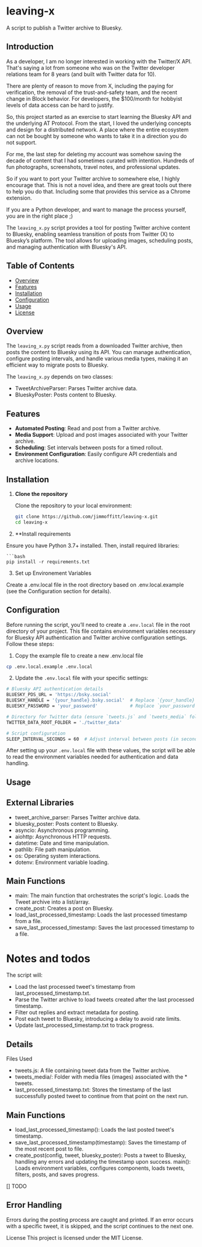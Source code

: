 # leaving-x
A script to publish a Twitter archive to Bluesky.


## Introduction

As a developer, I am no longer interested in working with the Twitter/X API. That's saying a lot from someone who was on the Twitter developer relations team for 8 years (and built with Twitter data for 10). 

There are plenty of reason to move from X, including the paying for verification, the removal of the trust-and-safety team, and the recent change in Block behavior. For developers, the $100/month for hobbyist levels of data access can be hard to justify. 

So, this project started as an exercise to start learning the Bluesky API and the underlying AT Protocol. From the start, I loved the underlying concepts and design for a distributed network. A place where the entire ecosystem can not be bought by someone who wants to take it in a direction you do not support. 

For me, the last step for deleting my account was somehow saving the decade of content that I had sometimes curated with intention. Hundreds of fun photographs, screenshots, travel notes, and professional updates. 

So if you want to port your Twitter archive to somewhere else, I highly encourage that. This is not a novel idea, and there are great tools out there to help you do that. Including some that provides this service as a Chrome extension. 

If you are a Python developer, and want to manage the process yourself, you are in the right place ;) 

The `leaving_x.py` script provides a tool for posting Twitter archive content to Bluesky, enabling seamless transition of posts from Twitter (X) to Bluesky’s platform. The tool allows for uploading images, scheduling posts, and managing authentication with Bluesky's API.

## Table of Contents

- [Overview](#overview)
- [Features](#features)
- [Installation](#installation)
- [Configuration](#configuration)
- [Usage](#usage)
- [License](#license)

## Overview

The `leaving_x.py` script reads from a downloaded Twitter archive, then posts the content to Bluesky using its API. You can manage authentication, configure posting intervals, and handle various media types, making it an efficient way to migrate posts to Bluesky.

The `leaving_x.py` depends on two classes:
* TweetArchiveParser: Parses Twitter archive data.
* BlueskyPoster: Posts content to Bluesky.


## Features

- **Automated Posting**: Read and post from a Twitter archive.
- **Media Support**: Upload and post images associated with your Twitter archive.
- **Scheduling**: Set intervals between posts for a timed rollout.
- **Environment Configuration**: Easily configure API credentials and archive locations.


## Installation

1. **Clone the repository**

   Clone the repository to your local environment:

   ```bash
   git clone https://github.com/jimmoffitt/leaving-x.git
   cd leaving-x

2. **Install requirements

Ensure you have Python 3.7+ installed. Then, install required libraries:

    ```bash
    pip install -r requirements.txt

3. Set up Environement Variables

Create a .env.local file in the root directory based on .env.local.example (see the Configuration section for details).


## Configuration

Before running the script, you’ll need to create a `.env.local` file in the root directory of your project. This file contains environment variables necessary for Bluesky API authentication and Twitter archive configuration settings. Follow these steps:

1. Copy the example file to create a new .env.local file
```bash
cp .env.local.example .env.local
```

2. Update the `.env.local` file with your specific settings:

```bash
# Bluesky API authentication details
BLUESKY_PDS_URL = 'https://bsky.social'
BLUESKY_HANDLE = '{your_handle}.bsky.social'  # Replace `{your_handle}` with your actual Bluesky handle
BLUESKY_PASSWORD = 'your_password'            # Replace `your_password` with your Bluesky password

# Directory for Twitter data (ensure `tweets.js` and `tweets_media` folder are here)
TWITTER_DATA_ROOT_FOLDER = './twitter_data'

# Script configuration
SLEEP_INTERVAL_SECONDS = 60  # Adjust interval between posts (in seconds)
```

After setting up your `.env.local` file with these values, the script will be able to read the environment variables needed for authentication and data handling.

## Usage



### 

## External Libraries
* tweet_archive_parser: Parses Twitter archive data.
* bluesky_poster: Posts content to Bluesky.
* asyncio: Asynchronous programming.
* aiohttp: Asynchronous HTTP requests.
* datetime: Date and time manipulation.
* pathlib: File path manipulation.
* os: Operating system interactions.
* dotenv: Environment variable loading.

## Main Functions
* main: The main function that orchestrates the script's logic. Loads the Tweet archive into a list/array. 
* create_post: Creates a post on Bluesky.
* load_last_processed_timestamp: Loads the last processed timestamp from a file.
* save_last_processed_timestamp: Saves the last processed timestamp to a file.

# Notes and todos

The script will:

* Load the last processed tweet's timestamp from last_processed_timestamp.txt.
* Parse the Twitter archive to load tweets created after the last processed timestamp.
* Filter out replies and extract metadata for posting.
* Post each tweet to Bluesky, introducing a delay to avoid rate limits.
* Update last_processed_timestamp.txt to track progress.

## Details
Files Used
* tweets.js: A file containing tweet data from the Twitter archive.
* tweets_media/: Folder with media files (images) associated with the * tweets.
* last_processed_timestamp.txt: Stores the timestamp of the last successfully posted tweet to continue from that point on the next run.

## Main Functions
* load_last_processed_timestamp(): Loads the last posted tweet's timestamp.
* save_last_processed_timestamp(timestamp): Saves the timestamp of the most recent post to file.
* create_post(config, tweet, bluesky_poster): Posts a tweet to Bluesky, handling any errors and updating the timestamp upon success.
main(): Loads environment variables, configures components, loads tweets, filters, posts, and saves progress.

[] TODO
## Error Handling
Errors during the posting process are caught and printed. If an error occurs with a specific tweet, it is skipped, and the script continues to the next one.

License
This project is licensed under the MIT License.
